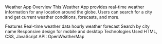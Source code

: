 Weather App
Overview
This Weather App provides real-time weather information for any location around the globe. Users can search for a city and get current weather conditions, forecasts, and more.

Features
Real-time weather data
hourly weather forecast
Search by city name
Responsive design for mobile and desktop
Technologies Used
HTML, CSS, JavaScript
API: OpenWeatherMap
